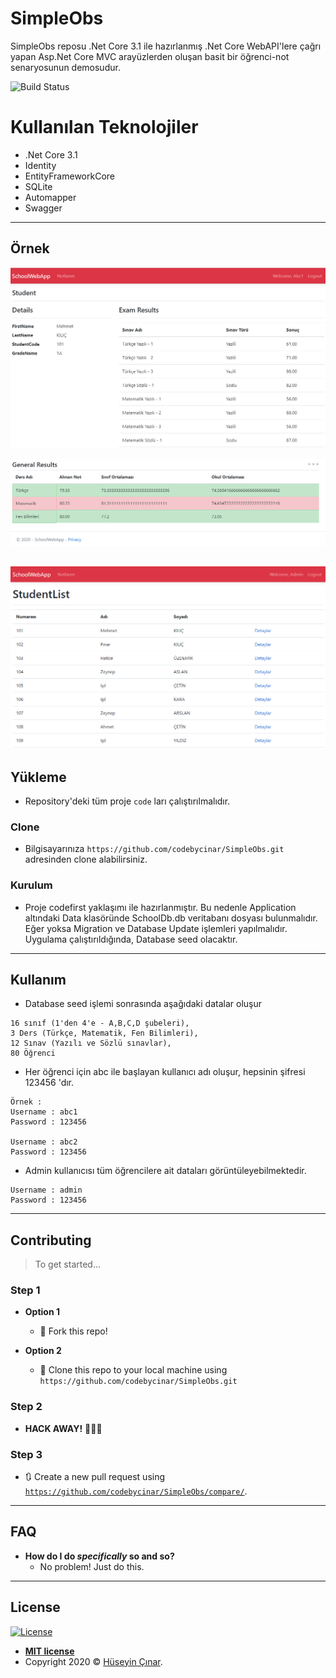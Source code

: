 # SimpleObs
SimpleObs reposu .Net Core 3.1 ile hazırlanmış  .Net Core WebAPI'lere çağrı yapan Asp.Net Core MVC arayüzlerden oluşan basit bir öğrenci-not senaryosunun demosudur.

![Build Status](http://img.shields.io/travis/badges/badgerbadgerbadger.svg?style=flat-square)

# Kullanılan Teknolojiler

- .Net Core 3.1
- Identity
- EntityFrameworkCore
- SQLite
- Automapper
- Swagger
---

## Örnek

![Öğrenci Sınavlar](https://github.com/codebycinar/SimpleObs/blob/master/img/Notes1.PNG)

![Öğrenci Ders Sonuç](https://github.com/codebycinar/SimpleObs/blob/master/img/Notes2.PNG)

![Admin Tüm Öğrenciler](https://github.com/codebycinar/SimpleObs/blob/master/img/Notes3.PNG)
---

## Yükleme

- Repository'deki tüm proje `code` ları çalıştırılmalıdır.

### Clone

- Bilgisayarınıza `https://github.com/codebycinar/SimpleObs.git` adresinden clone alabilirsiniz.

### Kurulum

- Proje codefirst yaklaşımı ile hazırlanmıştır. Bu nedenle Application altındaki Data klasöründe SchoolDb.db veritabanı dosyası bulunmalıdır. Eğer yoksa Migration ve Database Update işlemleri yapılmalıdır. Uygulama çalıştırıldığında, Database seed olacaktır.

---

## Kullanım
- Database seed işlemi sonrasında aşağıdaki datalar oluşur
```
16 sınıf (1'den 4'e - A,B,C,D şubeleri), 
3 Ders (Türkçe, Matematik, Fen Bilimleri),
12 Sınav (Yazılı ve Sözlü sınavlar),
80 Öğrenci
```

- Her öğrenci için abc ile başlayan kullanıcı adı oluşur, hepsinin şifresi 123456 'dır.
```
Örnek :
Username : abc1
Password : 123456

Username : abc2
Password : 123456
```
- Admin kullanıcısı tüm öğrencilere ait dataları görüntüleyebilmektedir.
```
Username : admin
Password : 123456
```
---

## Contributing

> To get started...

### Step 1

- **Option 1**
    - 🍴 Fork this repo!

- **Option 2**
    - 👯 Clone this repo to your local machine using `https://github.com/codebycinar/SimpleObs.git`

### Step 2

- **HACK AWAY!** 🔨🔨🔨

### Step 3

- 🔃 Create a new pull request using <a href="https://github.com/codebycinar/SimpleObs/compare/" target="_blank">`https://github.com/codebycinar/SimpleObs/compare/`</a>.

---

## FAQ

- **How do I do *specifically* so and so?**
    - No problem! Just do this.

---

## License

[![License](http://img.shields.io/:license-mit-blue.svg?style=flat-square)](http://badges.mit-license.org)

- **[MIT license](http://opensource.org/licenses/mit-license.php)**
- Copyright 2020 © <a href="https://github.com/codebycinar/" target="_blank">Hüseyin Çınar</a>.
